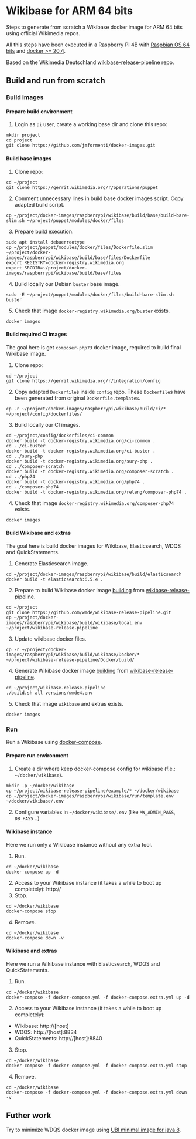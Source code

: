 # Wikibase for ARM 64 bits

Steps to generate from scratch a Wikibase docker image for ARM 64 bits using official Wikimedia repos.

All this steps have been executed in a Raspberry PI 4B with [Raspbian OS 64 bits](https://downloads.raspberrypi.org/raspios_arm64/images/) and [docker >= 20.4](https://dev.to/elalemanyo/how-to-install-docker-and-docker-compose-on-raspberry-pi-1mo).

Based on the  Wikimedia Deutschland [wikibase-release-pipeline](https://github.com/wmde/wikibase-release-pipeline) repo.

## Build and run from scratch

### Build images

#### Prepare build environment

1. Login as `pi` user, create a working base dir and clone this repo:
```
mkdir project
cd project
git clone https://github.com/jmformenti/docker-images.git
```

#### Build base images

1. Clone repo:
```
cd ~/project
git clone https://gerrit.wikimedia.org/r/operations/puppet
```
2. Comment unnecessary lines in build base docker images script. Copy adapted build script.
```
cp ~/project/docker-images/raspberrypi/wikibase/build/base/build-bare-slim.sh ~/project/puppet/modules/docker/files
```
3. Prepare build execution.
```
sudo apt install debuerreotype
cp ~/project/puppet/modules/docker/files/Dockerfile.slim ~/project/docker-images/raspberrypi/wikibase/build/base/files/Dockerfile
export REGISTRY=docker-registry.wikimedia.org
export SRCDIR=~/project/docker-images/raspberrypi/wikibase/build/base/files
```
4. Build locally our Debian `buster` base image.
```
sudo -E ~/project/puppet/modules/docker/files/build-bare-slim.sh buster
```
5. Check that image `docker-registry.wikimedia.org/buster` exists.
```
docker images
```

#### Build required CI images

The goal here is get `composer-php73` docker image, required to build final Wikibase image.

1. Clone repo:
```
cd ~/project
git clone https://gerrit.wikimedia.org/r/integration/config
```
2. Copy adapted `Dockerfile`s inside `config` repo. These `Dockerfile`s have been generated from original `Dockerfile.template`s.
```
cp -r ~/project/docker-images/raspberrypi/wikibase/build/ci/* ~/project/config/dockerfiles/
```
3. Build locally our CI images.
```
cd ~/project/config/dockerfiles/ci-common
docker build -t docker-registry.wikimedia.org/ci-common .
cd ../ci-buster
docker build -t docker-registry.wikimedia.org/ci-buster .
cd ../sury-php
docker build -t docker-registry.wikimedia.org/sury-php .
cd ../composer-scratch
docker build -t docker-registry.wikimedia.org/composer-scratch .
cd ../php74
docker build -t docker-registry.wikimedia.org/php74 .
cd ../composer-php74
docker build -t docker-registry.wikimedia.org/releng/composer-php74 .
```
4. Check that image `docker-registry.wikimedia.org/composer-php74` exists.
```
docker images
```

#### Build Wikibase and extras

The goal here is build docker images for Wikibase, Elasticsearch, WDQS and QuickStatements.

1. Generate Elasticsearch image.
```
cd ~/project/docker-images/raspberrypi/wikibase/build/elasticsearch
docker build -t elasticsearch:6.5.4 .
```
2. Prepare to build Wikibase docker image [building](https://github.com/wmde/wikibase-release-pipeline/blob/main/docs/topics/pipeline.md) from [wikibase-release-pipeline](https://github.com/wmde/wikibase-release-pipeline).
```
cd ~/project
git clone https://github.com/wmde/wikibase-release-pipeline.git
cp ~/project/docker-images/raspberrypi/wikibase/build/wikibase/local.env ~/project/wikibase-release-pipeline
```
3. Update wikibase docker files.
```
cp -r ~/project/docker-images/raspberrypi/wikibase/build/wikibase/Docker/* ~/project/wikibase-release-pipeline/Docker/build/
```
4. Generate Wikibase docker image [building](https://github.com/wmde/wikibase-release-pipeline/blob/main/docs/topics/pipeline.md) from [wikibase-release-pipeline](https://github.com/wmde/wikibase-release-pipeline).
```
cd ~/project/wikibase-release-pipeline
./build.sh all versions/wmde4.env
```
5. Check that image `wikibase` and extras exists.
```
docker images
```

### Run

Run a Wikibase using [docker-compose](https://dev.to/elalemanyo/how-to-install-docker-and-docker-compose-on-raspberry-pi-1mo#4-install-dockercompose).

#### Prepare run environment

1. Create a dir where keep docker-compose config for wikibase (f.e.: `~/docker/wikibase`).
```
mkdir -p ~/docker/wikibase
cp ~/project/wikibase-release-pipeline/example/* ~/docker/wikibase
cp ~/project/docker-images/raspberrypi/wikibase/run/template.env ~/docker/wikibase/.env
```
2. Configure variables in `~/docker/wikibase/.env` (like `MW_ADMIN_PASS`, `DB_PASS` ..)

#### Wikibase instance

Here we run only a Wikibase instance without any extra tool.

1. Run.
```
cd ~/docker/wikibase
docker-compose up -d
```
2. Access to your Wikibase instance (it takes a while to boot up completely): http://<host>
3. Stop.
```
cd ~/docker/wikibase
docker-compose stop
```
4. Remove.
```
cd ~/docker/wikibase
docker-compose down -v
```

#### Wikibase and extras

Here we run a Wikibase instance with Elasticsearch, WDQS and QuickStatements.

1. Run.
```
cd ~/docker/wikibase
docker-compose -f docker-compose.yml -f docker-compose.extra.yml up -d
```
2. Access to your Wikibase instance (it takes a while to boot up completely): 
  * Wikibase: http://[host]
  * WDQS: http://[host]:8834
  * QuickStatements: http://[host]:8840
3. Stop.
```
cd ~/docker/wikibase
docker-compose -f docker-compose.yml -f docker-compose.extra.yml stop
```
4. Remove.
```
cd ~/docker/wikibase
docker-compose -f docker-compose.yml -f docker-compose.extra.yml down -v
```

## Futher work

Try to minimize WDQS docker image using [UBI minimal image for java 8](https://catalog.redhat.com/software/containers/ubi8/openjdk-8/5dd6a48dbed8bd164a09589a?architecture=arm64).
